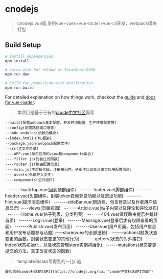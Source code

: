 # cnodejs

> cnodejs vue版,使用vue+vuex+vue-router+vue-cli开发，webpack模块打包
## Build Setup

``` bash
# install dependencies
npm install

# serve with hot reload at localhost:8080
npm run dev

# build for production with minification
npm run build
```

For detailed explanation on how things work, checkout the [guide](http://vuejs-templates.github.io/webpack/) and [docs for vue-loader](http://vuejs.github.io/vue-loader).

    
 > 本项目是基于已有的[cnode中文社区](https://cnodejs.org "cnode中文社区主页")而写

    --build(配置webpack基本配置、开发环境配置、生产环境配置等)
    --config(配置路径端口值等)  
    --node_modules(依赖的模块)
    --index.html(HTML框架)
    --package.json(webpack配置文件)
    --src(主文件目录)
    ----APP.vue(单页应用的view和components集合)
    ----filter.js(封装过滤函数)
    ----router.js(路由配置信息)
    ----main.js(主逻辑代码，注册根组件、子组件以及集合单页应用配置信息)
    ----assets(外部导入文件)
    ----components(公共组件)
    -------backTop.vue(回到顶部组件)
    -------footer.vue(脚部组件)
    -------header.vue(头部组件，封装token自动登录功能以及退出功能)
    -------hint.vue(提示消息组件)
    -------sideBar.vue(侧边栏，包含登录以及作者用户信息显示)
    ----views(页面视图)
    -------Article.vue(帖子内容以及评论和评论发布)
    -------Home.vue(帖子列表、分类列表)
    -------404.vue(错误路由提示并跳转首页)
    -------Login.vue(登录)
    -------Message.vue(登录后才有权限查看的页面)
    -------Publish.vue(发布页面)
    -------User.vue(用户页面，包括用户信息和用户发布话题参与话题)
    ----store(vuex的全部逻辑)
    ------actions(触发状态变更的函数，封装状态变更的其他行为)
    ------getters(状态的对外接口)
    ------index(状态初始化，以及状态管理store实例初始化)
    ------mutations(状态变更提交的方法，真正改变状态的函数)

> template和sass写得乱的一比(:逃

    最后感谢cnode社区的[API](https://cnodejs.org/api "cnode中文社区API页面")
    

